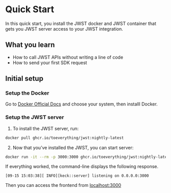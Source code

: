 # Quick Start

In this quick start, you install the JWST docker and JWST container that gets you JWST server access to your JWST integration.

## What you learn

-   How to call JWST APIs without writing a line of code
-   How to send your first SDK request

## Initial setup

### Setup the Docker

Go to [Docker Official Docs](https://docs.docker.com/engine/install/) and choose your system, then installl Docker.

### Setup the JWST server

1. To install the JWST server, run:

```sh
docker pull ghcr.io/toeverything/jwst:nightly-latest
```

2. Now that you’ve installed the JWST, you can start server:

```sh
docker run -it --rm -p 3000:3000 ghcr.io/toeverything/jwst:nightly-latest
```

If everything worked, the command-line displays the following response.

```nginx
[09-15 15:03:38][ INFO][keck::server] listening on 0.0.0.0:3000
```

Then you can access the frontend from [localhost:3000](http://localhost:3000)
